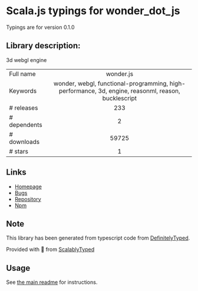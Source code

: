 
# Scala.js typings for wonder_dot_js

Typings are for version 0.1.0

## Library description:
3d webgl engine

|                    |                 |
| ------------------ | :-------------: |
| Full name          | wonder.js |
| Keywords           | wonder, webgl, functional-programming, high-performance, 3d, engine, reasonml, reason, bucklescript |
| # releases         | 233 |
| # dependents       | 2 |
| # downloads        | 59725 |
| # stars            | 1 |

## Links
- [Homepage](https://github.com/Wonder-Technology/Wonder.js)
- [Bugs](https://github.com/Wonder-Technology/Wonder.js/issues)
- [Repository](https://github.com/Wonder-Technology/Wonder.js)
- [Npm](https://www.npmjs.com/package/wonder.js)
    


## Note
This library has been generated from typescript code from [DefinitelyTyped](https://definitelytyped.org).

Provided with :purple_heart: from [ScalablyTyped](https://github.com/oyvindberg/ScalablyTyped)

## Usage
See [the main readme](../../readme.md) for instructions.


